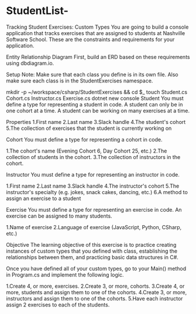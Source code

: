 # StudentList-
Tracking Student Exercises: Custom Types
You are going to build a console application that tracks exercises that are assigned to students at Nashville Software School. These are the constraints and requirements for your application.

Entity Relationship Diagram
First, build an ERD based on these requirements using dbdiagram.io.

Setup
Note: Make sure that each class you define is in its own file. Also make sure each class is in the StudentExercises namespace.

mkdir -p ~/workspace/csharp/StudentExercises && cd $_
touch Student.cs Cohort.cs Instructor.cs Exercise.cs
dotnet new console
Student
You must define a type for representing a student in code. A student can only be in one cohort at a time. A student can be working on many exercises at a time.

Properties
1.First name
2.Last name
3.Slack handle
4.The student's cohort
5.The collection of exercises that the student is currently working on

Cohort
You must define a type for representing a cohort in code.

1.The cohort's name (Evening Cohort 6, Day Cohort 25, etc.)
2.The collection of students in the cohort.
3.The collection of instructors in the cohort.

Instructor
You must define a type for representing an instructor in code.

1.First name
2.Last name
3.Slack handle
4.The instructor's cohort
5.The instructor's specialty (e.g. jokes, snack cakes, dancing, etc.)
6.A method to assign an exercise to a student

Exercise
You must define a type for representing an exercise in code. An exercise can be assigned to many students.

1.Name of exercise
2.Language of exercise (JavaScript, Python, CSharp, etc.)

Objective
The learning objective of this exercise is to practice creating instances of custom types that you defined with class, establishing the relationships between them, and practicing basic data structures in C#.

Once you have defined all of your custom types, go to your Main() method in Program.cs and implement the following logic.

1.Create 4, or more, exercises.
2.Create 3, or more, cohorts.
3.Create 4, or more, students and assign them to one of the cohorts.
4.Create 3, or more, instructors and assign them to one of the cohorts.
5.Have each instructor assign 2 exercises to each of the students.
